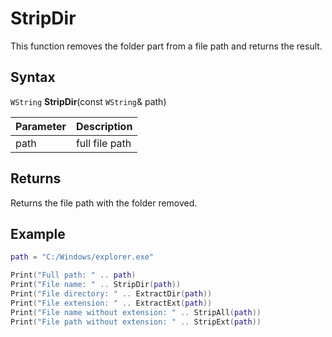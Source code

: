 # StripDir #
This function removes the folder part from a file path and returns the result.

## Syntax
`WString` **StripDir**(const `WString`& path)

| Parameter | Description |
| --- | --- |
| path | full file path |

## Returns
Returns the file path with the folder removed.

## Example
```lua
path = "C:/Windows/explorer.exe"

Print("Full path: " .. path)
Print("File name: " .. StripDir(path))
Print("File directory: " .. ExtractDir(path))
Print("File extension: " .. ExtractExt(path))
Print("File name without extension: " .. StripAll(path))
Print("File path without extension: " .. StripExt(path))
```
